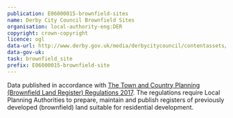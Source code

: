 ```yaml
---
publication: E06000015-brownfield-sites
name: Derby City Council Brownfield Sites
organisation: local-authority-eng:DER
copyright: crown-copyright
licence: ogl
data-url: http://www.derby.gov.uk/media/derbycitycouncil/contentassets/documents/policiesandguidance/planning/derby_brownfieldregister_2017_12_31_rev1.csv
data-gov-uk: 
task: brownfield_site
prefix: E06000015-brownfield-site
---
```


Data published in accordance with [The Town and Country Planning (Brownfield Land Register) Regulations 2017](http://www.legislation.gov.uk/uksi/2017/403/contents/made).
The regulations require Local Planning Authorities to prepare, maintain and publish registers of previously developed (brownfield) land suitable for residential development.

